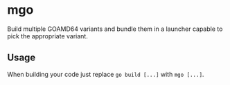 # mgo

Build multiple GOAMD64 variants and bundle them in a launcher capable to pick the
appropriate variant.

## Usage

When building your code just replace `go build [...]` with `mgo [...]`.
